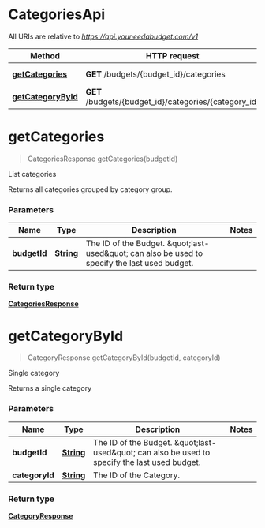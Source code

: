 # CategoriesApi

All URIs are relative to *https://api.youneedabudget.com/v1*

Method | HTTP request | Description
------------- | ------------- | -------------
[**getCategories**](CategoriesApi.md#getCategories) | **GET** /budgets/{budget_id}/categories | List categories
[**getCategoryById**](CategoriesApi.md#getCategoryById) | **GET** /budgets/{budget_id}/categories/{category_id} | Single category


<a name="getCategories"></a>
# **getCategories**
> CategoriesResponse getCategories(budgetId)

List categories

Returns all categories grouped by category group.

### Parameters

Name | Type | Description  | Notes
------------- | ------------- | ------------- | -------------
 **budgetId** | [**String**](.md)| The ID of the Budget.  \&quot;last-used\&quot; can also be used to specify the last used budget. | 

### Return type

[**CategoriesResponse**](CategoriesResponse.md)

<a name="getCategoryById"></a>
# **getCategoryById**
> CategoryResponse getCategoryById(budgetId, categoryId)

Single category

Returns a single category

### Parameters

Name | Type | Description  | Notes
------------- | ------------- | ------------- | -------------
 **budgetId** | [**String**](.md)| The ID of the Budget.  \&quot;last-used\&quot; can also be used to specify the last used budget. | 
 **categoryId** | [**String**](.md)| The ID of the Category. | 

### Return type

[**CategoryResponse**](CategoryResponse.md)

